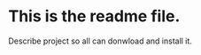 This is the readme file.
========================

Describe project so all can donwload and install it.